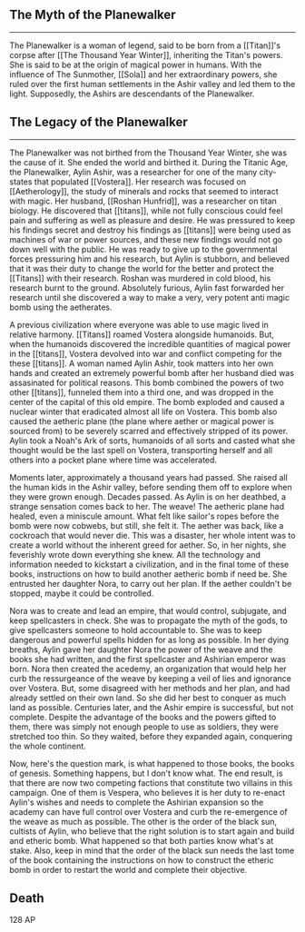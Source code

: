 
## The Myth of the Planewalker

---
The Planewalker is a woman of legend, said to be born from a [[Titan]]'s corpse after [[The Thousand Year Winter]], inheriting the Titan's powers. She is said to be at the origin of magical power in humans. With the influence of The Sunmother, [[Sola]] and her extraordinary powers, she ruled over the first human settlements in the Ashir valley and led them to the light. Supposedly, the Ashirs are descendants of the Planewalker.

  
## The Legacy of the Planewalker
---

The Planewalker was not birthed from the Thousand Year Winter, she was the cause of it. She ended the world and birthed it. During the Titanic Age, the Planewalker, Aylin Ashir, was a researcher for one of the many city-states that populated [[Vostera]]. Her research was focused on [[Aetherology]], the study of minerals and rocks that seemed to interact with magic. Her husband, [[Roshan Hunfrid]], was a researcher on titan biology. He discovered that [[titans]], while not fully conscious could feel pain and suffering as well as pleasure and desire. He was pressured to keep his findings secret and destroy his findings as [[titans]] were being used as machines of war or power sources, and these new findings would not go down well with the public. He was ready to give up to the governmental forces pressuring him and his research, but Aylin is stubborn, and believed that it was their duty to change the world for the better and protect the [[Titans]] with their research. Roshan was murdered in cold blood, his research burnt to the ground. Absolutely furious, Aylin fast forwarded her research until she discovered a way to make a very, very potent anti magic bomb using the aetherates.

A previous civilization where everyone was able to use magic lived in relative harmony. [[Titans]] roamed Vostera alongside humanoids. But, when the humanoids discovered the incredible quantities of magical power in the [[titans]], Vostera devolved into war and conflict competing for the these [[titans]]. A woman named Aylin Ashir, took matters into her own hands and created an extremely powerful bomb after her husband died was assasinated for political reasons. This bomb combined the powers of two other [[titans]], funneled them into a third one, and was dropped in the center of the capital of this old empire. The bomb exploded and caused a nuclear winter that eradicated almost all life on Vostera. This bomb also caused the aetheric plane (the plane where aether or magical power is sourced from) to be severely scarred and effectively stripped of its power. Aylin took a Noah's Ark of sorts, humanoids of all sorts and casted what she thought would be the last spell on Vostera, transporting herself and all others into a pocket plane where time was accelerated.

Moments later, approximately a thousand years had passed. She raised all the human kids in the Ashir valley, before sending them off to explore when they were grown enough. Decades passed. As Aylin is on her deathbed, a strange sensation comes back to her. The weave! The aetheric plane had healed, even a miniscule amount. What felt like sailor's ropes before the bomb were now cobwebs, but still, she felt it. The aether was back, like a cockroach that would never die. This was a disaster, her whole intent was to create a world without the inherent greed for aether. So, in her nights, she feverishly wrote down everything she knew. All the technology and information needed to kickstart a civilization, and in the final tome of these books, instructions on how to build another aetheric bomb if need be. She entrusted her daughter Nora, to carry out her plan. If the aether couldn't be stopped, maybe it could be controlled.

Nora was to create and lead an empire, that would control, subjugate, and keep spellcasters in check. She was to propagate the myth of the gods, to give spellcasters someone to hold accountable to. She was to keep dangerous and powerful spells hidden for as long as possible. In her dying breaths, Aylin gave her daughter Nora the power of the weave and the books she had written, and the first spellcaster and Ashirian emperor was born. Nora then created the acedemy, an organization that would help her curb the ressurgeance of the weave by keeping a veil of lies and ignorance over Vostera. But, some disagreed with her methods and her plan, and had already settled on their own land. So she did her best to conquer as much land as possible. Centuries later, and the Ashir empire is successful, but not complete. Despite the advantage of the books and the powers gifted to them, there was simply not enough people to use as soldiers, they were stretched too thin. So they waited, before they expanded again, conquering the whole continent.

Now, here's the question mark, is what happened to those books, the books of genesis. Something happens, but I don't know what. The end result, is that there are now two competing factions that constitute two villains in this campaign. One of them is Vespera, who believes it is her duty to re-enact Aylin's wishes and needs to complete the Ashirian expansion so the academy can have full control over Vostera and curb the re-emergence of the weave as much as possible. The other is the order of the black sun, cultists of Aylin, who believe that the right solution is to start again and build and etheric bomb. What happened so that both parties know what's at stake. Also, keep in mind that the order of the black sun needs the last tome of the book containing the instructions on how to construct the etheric bomb in order to restart the world and complete their objective.

## Death
128 AP